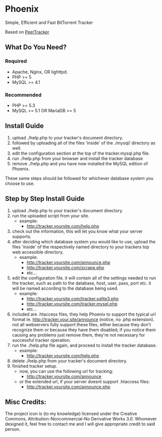 # Phoenix
Simple, Efficient and Fast BitTorrent Tracker

Based on [PeerTracker](https://github.com/JonnyJD/peertracker)

## What Do You Need?

### Required
* Apache, Nginx, OR lighttpd.
* PHP >= 5
* MySQL >= 4.1

### Recommended
* PHP >= 5.3
* MySQL >= 5.1 OR MariaDB >= 5

## Install Guide
1. upload ./help.php to your tracker's document directory.
2. followed by uploading all of the files 'inside' of the ./mysql/ directory as well.
3. edit the configuration section at the top of the tracker.mysql.php file.
4. run ./help.php from your browser and install the tracker database
5. remove ./help.php and you have now installed the MySQL edition of Phoenix.

These same steps should be followed for whichever database system you choose to use.

## Step by Step Install Guide
1. upload ./help.php to your tracker's document directory.
2. run the uploaded script from your site.
   * example:
     * http://tracker.yoursite.com/help.php
3. check out the information, this will let you know what your server supports.
4. after deciding which database system you would like to use, upload the files 'inside'
   of the respectively named directory to your trackers top web accessible directory.
   * example:
     * http://tracker.yoursite.com/announce.php
     * http://tracker.yoursite.com/scrape.php
     * etc...
5. edit the configuration file. it will contain all of the settings needed to run
   the tracker, such as path to the database, host, user, pass, port etc. it will
   be named according to the database being used.
   * example:
     * http://tracker.yoursite.com/tracker.sqlite3.php
     * http://tracker.yoursite.com/tracker.mysql.php
     * etc...
6. included are .htaccess files, they help Phoenix to support the typical url
   format ie. http://tracker.your.site/announce (notice, no .php extension). not
   all webservers fully support these files, either because they don't recognize
   them or because they have them disabled; if you notice them causing any problems
   just remove them, they're not necessary for successful tracker operation.
7. run the ./help.php file again, and proceed to install the tracker database.
   * example:
     * http://tracker.yoursite.com/help.php
8. delete ./help.php from your tracker's document directory.
9. finished tracker setup.
   * now, you can use the following url for tracking:
     * http://tracker.yoursite.com/announce
   * or the extended url, if your server doesnt support .htaccess files:
     * http://tracker.yoursite.com/announce.php

## Misc Credits:
The project icon is (to my knowledge) licensed under the Creative Commons,
Attribution-Noncommercial-No Derivative Works 3.0. Whomever designed it,
feel free to contact me and I will give appropriate credit to said person.